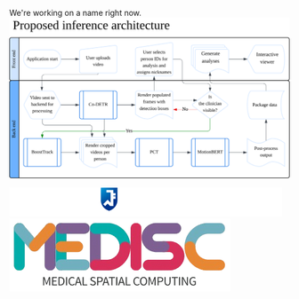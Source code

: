 We're working on a name right now.
![Architecture Diagram](docs/inference-architecture.svg)

![Seoul National University Hospital, ICMIT](docs/snuh-logo.svg)
![MediSC](docs/medisc-logo.png)